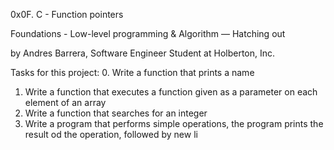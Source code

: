 0x0F. C - Function pointers

Foundations - Low-level programming & Algorithm ― Hatching out

by Andres Barrera, Software Engineer Student at Holberton, Inc. 

Tasks for this project:
0. Write a function that prints a name
1. Write a function that executes a function given as a parameter on each element of an array
2. Write a function that searches for an integer
3. Write a program that performs simple operations, the program prints the result od the operation, followed by new li